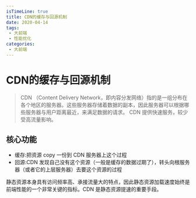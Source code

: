 ```yaml
---
isTimeLine: true
title: CDN的缓存与回源机制
date: 2020-04-14
tags:
 - 大前端
 - 性能优化
categories:
 - 大前端
---
```

# CDN的缓存与回源机制
>CDN （Content Delivery Network，即内容分发网络）指的是一组分布在各个地区的服务器。这些服务器存储着数据的副本，因此服务器可以根据哪些服务器与用户距离最近，来满足数据的请求。 CDN 提供快速服务，较少受高流量影响。

## 核心功能
* 缓存:把资源 copy 一份到 CDN 服务器上这个过程
* 回源:CDN 发现自己没有这个资源（一般是缓存的数据过期了），转头向根服务器（或者它的上层服务器）去要这个资源的过程

静态资源本身具有访问频率高、承接流量大的特点，因此静态资源加载速度始终是前端性能的一个非常关键的指标。CDN 是静态资源提速的重要手段。

